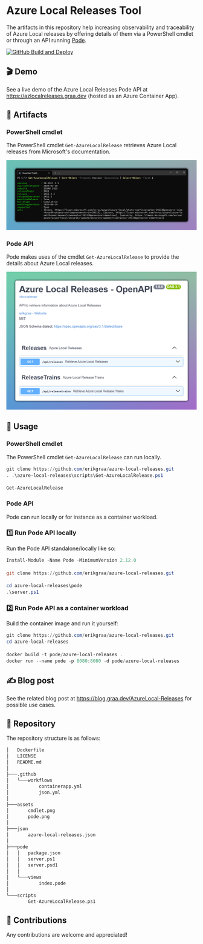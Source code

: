 # Azure Local Releases Tool

The artifacts in this repository help increasing observability and traceability of Azure Local releases by offering details of them via a PowerShell cmdlet or through an API running [Pode](https://badgerati.github.io/Pode).  

[![GitHub Build and Deploy](https://github.com/erikgraa/azure-local-releases/actions/workflows/containerapp.yml/badge.svg)](https://github.com/erikgraa/azure-local-releases/actions/workflows/containerapp.yml)

## 🎬 Demo

See a live demo of the Azure Local Releases Pode API at https://azlocalreleases.graa.dev (hosted as an Azure Container App).  

## 🚀 Artifacts

### PowerShell cmdlet 

The PowerShell cmdlet `Get-AzureLocalRelease` retrieves Azure Local releases from Microsoft's documentation.

[![Cmdlet](/assets/cmdlet.png)](https://github.com/erikgraa/azure-local-releases/tree/main/scripts/Get-AzureLocalRelease.ps1)

### Pode API

Pode makes uses of the cmdlet `Get-AzureLocalRelease` to provide the details about Azure Local releases.

[![Pode](/assets/pode.png)](https://azlocalreleases.graa.dev)

## 📄 Usage

### PowerShell cmdlet 

The PowerShell cmdlet `Get-AzureLocalRelease` can run locally.

```powershell
git clone https://github.com/erikgraa/azure-local-releases.git
. .\azure-local-releases\scripts\Get-AzureLocalRelease.ps1

Get-AzureLocalRelease
```

### Pode API

Pode can run locally or for instance as a container workload.

### 1️⃣ Run Pode API locally

Run the Pode API standalone/locally like so:

```powershell
Install-Module -Name Pode -MinimumVersion 2.12.0

git clone https://github.com/erikgraa/azure-local-releases.git

cd azure-local-releases\pode
.\server.ps1
```

### 2️⃣ Run Pode API as a container workload

Build the container image and run it yourself:

```powershell
git clone https://github.com/erikgraa/azure-local-releases.git
cd azure-local-releases

docker build -t pode/azure-local-releases .
docker run --name pode -p 8080:8080 -d pode/azure-local-releases
```

## ✍ Blog post

See the related blog post at https://blog.graa.dev/AzureLocal-Releases for possible use cases.

## 🌳 Repository

The repository structure is as follows:

```plaintext
│   Dockerfile
│   LICENSE
│   README.md
│
├───.github
│   └───workflows
│           containerapp.yml
│           json.yml
│
├───assets
│       cmdlet.png
│       pode.png
│
├───json
│       azure-local-releases.json
│
├───pode
│   │   package.json
│   │   server.ps1
│   │   server.psd1
│   │
│   └───views
│           index.pode
│
└───scripts
        Get-AzureLocalRelease.ps1
```

## 👏 Contributions

Any contributions are welcome and appreciated!
